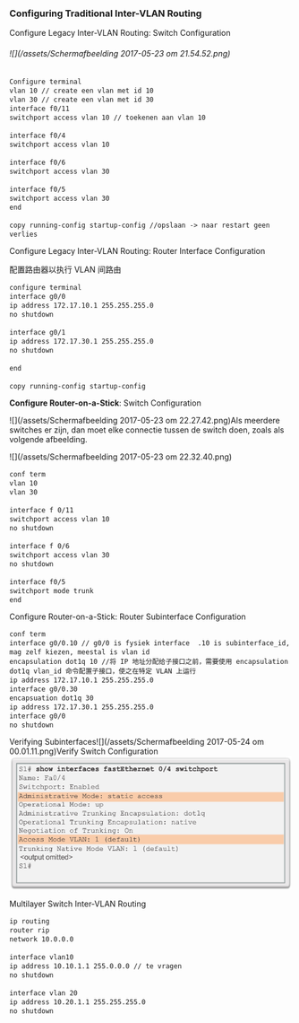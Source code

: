 ### Configuring Traditional Inter-VLAN Routing

Configure Legacy Inter-VLAN Routing: Switch Configuration

###### ![](/assets/Schermafbeelding 2017-05-23 om 21.54.52.png)

```cisco
Configure terminal
vlan 10 // create een vlan met id 10
vlan 30 // create een vlan met id 30
interface f0/11
switchport access vlan 10 // toekenen aan vlan 10

interface f0/4
switchport access vlan 10

interface f0/6
switchport access vlan 30

interface f0/5
switchport access vlan 30
end

copy running-config startup-config //opslaan -> naar restart geen verlies
```

Configure Legacy Inter-VLAN Routing: Router Interface Configuration

配置路由器以执行 VLAN 间路由

```
configure terminal
interface g0/0
ip address 172.17.10.1 255.255.255.0
no shutdown

interface g0/1
ip address 172.17.30.1 255.255.255.0
no shutdown

end

copy running-config startup-config
```

**Configure Router-on-a-Stick**: Switch Configuration

![](/assets/Schermafbeelding 2017-05-23 om 22.27.42.png)Als meerdere switches er zijn, dan moet elke connectie tussen de switch doen, zoals als volgende afbeelding.

![](/assets/Schermafbeelding 2017-05-23 om 22.32.40.png)

```
conf term
vlan 10
vlan 30

interface f 0/11
switchport access vlan 10
no shutdown

interface f 0/6
switchport access vlan 30
no shutdown

interface f0/5
switchport mode trunk
end
```

Configure Router-on-a-Stick: Router Subinterface Configuration

```
conf term
interface g0/0.10 // g0/0 is fysiek interface  .10 is subinterface_id, mag zelf kiezen, meestal is vlan id
encapsulation dot1q 10 //将 IP 地址分配给子接口之前，需要使用 encapsulation dot1q vlan_id 命令配置子接口，使之在特定 VLAN 上运行
ip address 172.17.10.1 255.255.255.0
interface g0/0.30
encapsuation dot1q 30
ip address 172.17.30.1 255.255.255.0
interface g0/0
no shutdown
```

Verifying Subinterfaces![](/assets/Schermafbeelding 2017-05-24 om 00.01.11.png)Verify Switch Configuration![](/assets/VerifySwitchConfiguration.png)

Multilayer Switch Inter-VLAN Routing

```
ip routing 
router rip
network 10.0.0.0

interface vlan10
ip address 10.10.1.1 255.0.0.0 // te vragen
no shutdown

interface vlan 20
ip address 10.20.1.1 255.255.255.0
no shutdown
```




